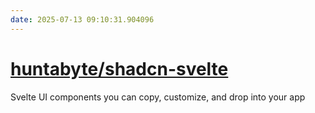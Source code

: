 ```yaml
---
date: 2025-07-13 09:10:31.904096
---
```


# [huntabyte/shadcn-svelte](https://github.com/huntabyte/shadcn-svelte)

Svelte UI components you can copy, customize, and drop into your app